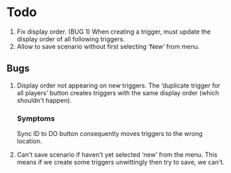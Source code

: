 Todo
====

1.  Fix display order. (BUG 1)
    When creating a trigger, must update the display order of all
    following triggers.
2.  Allow to save scenario without first selecting ‘New’ from menu.

Bugs
----

1.  Display order not appearing on new triggers.
    The ‘duplicate trigger for all players’ button creates triggers with
    the same display order (which shouldn't happen).
    ### Symptoms ###
    Sync ID to DO button consequently moves triggers to the wrong
    location.

2.  Can't save scenario if haven't yet selected ‘new’ from the menu.
    This means if we create some triggers unwittingly then try to save,
    we can't.